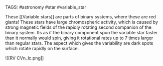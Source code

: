 TAGS: #astronomy #star #variable_star 

These [[Variable stars]] are parts of binary systems, where these are red giants! These stars have large chromospheric activity, which is caused by strong magnetic fields of the rapidly rotating second companion of the binary system. Its as if the binary component spun the variable star faster than it normally would spin, giving it rotational rates up to 7 times larger than regular stars. The aspect which gives the variability are dark spots which rotate rapidly on the surface. 

![[RV CVn_lc.png]]
